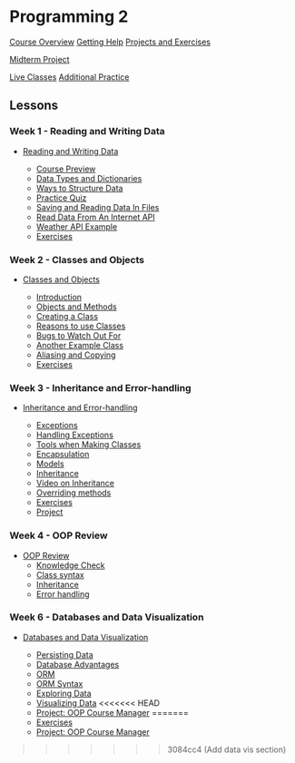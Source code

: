 # Programming 2

[Course Overview](programming-2.md)
[Getting Help](lessons/asking-for-help.md)
[Projects and Exercises](lessons/course-projects.md)

[Midterm Project](lessons/midterm-project.md)

 <!--[Final Project](lessons/final-project.md) -->

[Live Classes](lessons/live-classes.md)
[Additional Practice](lessons/additional-practice.md)

## Lessons

### Week 1 - Reading and Writing Data

- [Reading and Writing Data](lessons/data.md)

  - [Course Preview](lessons/data/course-preview.md)
  - [Data Types and Dictionaries](lessons/data/data-types-and-dictionaries.md)
  - [Ways to Structure Data](lessons/data/ways-to-structure-data.md)
  - [Practice Quiz](lessons/data/practice-quiz.md)
  - [Saving and Reading Data In Files](lessons/data/saving-and-reading-data.md)
  - [Read Data From An Internet API](lessons/data/read-data-from-an-internet-api.md)
  - [Weather API Example](lessons/data/weather-api-example.md)
  - [Exercises](lessons/data/exercises.md)

### Week 2 - Classes and Objects

- [Classes and Objects](lessons/classes-and-objects.md)

  - [Introduction](lessons/classes-and-objects/introduction.md)
  - [Objects and Methods](lessons/classes-and-objects/objects-and-methods.md)
  - [Creating a Class](lessons/classes-and-objects/creating-a-class.md)
  - [Reasons to use Classes](lessons/classes-and-objects/reasons-to-use-classes.md)
  - [Bugs to Watch Out For](lessons/classes-and-objects/bugs-to-watch-out-for.md)
  - [Another Example Class](lessons/classes-and-objects/another-example-class.md)
  - [Aliasing and Copying](lessons/classes-and-objects/aliasing-and-copying.md)
  - [Exercises](lessons/classes-and-objects/exercises.md)

### Week 3 - Inheritance and Error-handling

- [Inheritance and Error-handling](lessons/inheritance-and-error-handling.md)

  - [Exceptions](lessons/inheritance-and-error-handling/exceptions.md)
  - [Handling Exceptions](lessons/inheritance-and-error-handling/handling-exceptions.md)
  - [Tools when Making Classes](lessons/inheritance-and-error-handling/tools-when-making-classes.md)
  - [Encapsulation](lessons/inheritance-and-error-handling/encapsulation.md)
  - [Models](lessons/inheritance-and-error-handling/models.md)
  - [Inheritance](lessons/inheritance-and-error-handling/inheritance.md)
  - [Video on Inheritance](lessons/inheritance-and-error-handling/video-on-inheritance.md)
  - [Overriding methods](lessons/inheritance-and-error-handling/overriding-methods.md)
  - [Exercises](lessons/inheritance-and-error-handling/exercises.md)
  - [Project](lessons/inheritance-and-error-handling/project.md)

### Week 4 - OOP Review

- [OOP Review](lessons/oop-review.md)
  - [Knowledge Check](lessons/oop-review/knowledge-check.md)
  - [Class syntax](lessons/oop-review/class-syntax.md)
  - [Inheritance](lessons/oop-review/inheritance.md)
  - [Error handling](lessons/oop-review/error-handling.md)
  <!--
  - [OOP Design](lessons/oop-review/oop-design.md)
  - [Exercises](lessons/oop-review/exercises.md)
    -->

### Week 6 - Databases and Data Visualization

- [Databases and Data Visualization](lessons/db-and-vis.md)

  - [Persisting Data](lessons/db-and-vis/persisting-data.md)
  - [Database Advantages](lessons/db-and-vis/db-advantages.md)
  - [ORM](lessons/db-and-vis/orm.md)
  - [ORM Syntax](lessons/db-and-vis/orm-syntax.md)
  - [Exploring Data](lessons/db-and-vis/exploring-data.md)
  - [Visualizing Data](lessons/db-and-vis/visualizing-data.md)
<<<<<<< HEAD
  - [Project: OOP Course Manager](lessons/db-and-vis/project.md)
=======
  - [Exercises](lessons/db-and-vis/exercises.md)
  - [Project: OOP Course Manager ](lessons/db-and-vis/project.md)
>>>>>>> 3084cc4 (Add data vis section)

<!--
### Week 7 - Debugging

- [Debugging](lessons/debugging.md)

  - [Tips For Print Debugging](lessons/debugging/tips-for-print-debugging.md)
  - [Stop the World Debugging](lessons/debugging/stop-the-world-debugging.md)
  - [Organizing Code](lessons/debugging/organizing-code.md)
  - [Exploring Codebases](lessons/debugging/exploring-codebases.md)
  - [Documentation](lessons/debugging/documentation.md)
  - [Examples](lessons/debugging/examples.md)

### Week 8 - Tests and Refactoring

- [Tests and Refactoring](lessons/tests-and-refactoring.md)

  - [Testing](lessons/tests-and-refactoring/testing.md)
  - [Introduction to Refactoring](lessons/tests-and-refactoring/introduction-to-refactoring.md)
  - [Tips For Writing Tests](lessons/tests-and-refactoring/tips-for-writing-tests.md)
  - [Asserts And Named Params](lessons/tests-and-refactoring/asserts-and-named-params.md)
  - [Examples](lessons/tests-and-refactoring/examples.md)

### Week 9 - Abstraction and PIL

- [Abstraction](lessons/abstraction.md)

  - [Helper Functions](lessons/abstraction/helper-functions.md)
  - [Interfaces](lessons/abstraction/interfaces.md)
  - [Example: Persisting Data](lessons/abstraction/example-persisting-data.md)
  - [Other Abstraction Examples](lessons/abstraction/other-abstraction-examples.md)
  - [Discuss Code Quality](lessons/abstraction/discuss-code-quality.md)
  - [Project](lessons/abstraction/project.md)

### Week 9 - Advanced Topics

- [Advanced Topics](lessons/advanced-topics.md)

  - [Introduction to PIL](lessons/advanced-topics/introduction-to-pil.md)
  - [Processes](lessons/advanced-topics/mention-processes.md)
  - [GUI Programming](lessons/advanced-topics/mention-gui.md)
  - [Performance And Algorithms](lessons/advanced-topics/performance-and-algorithms.md)
  - [Other Advanced Topics](lessons/advanced-topics/other-advanced-topics.md)
  - [Practice](lessons/advanced-topics/practice.md)

-->
